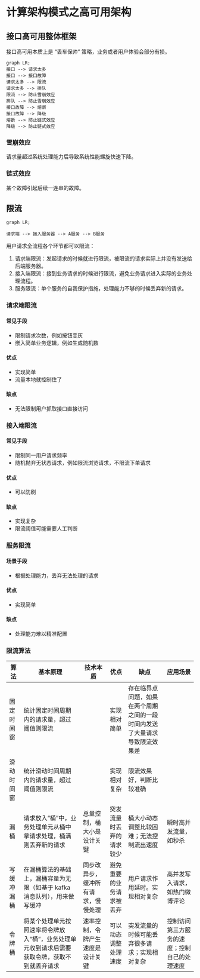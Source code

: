 # 计算架构模式之高可用架构



## 接口高可用整体框架

接口高可用本质上是 “丢车保帅” 策略，业务或者用户体验会部分有损。

```mermaid
graph LR;
接口 --> 请求太多
接口 --> 接口故障
请求太多 --> 限流
请求太多 --> 排队
限流 --> 防止雪崩效应
排队 --> 防止雪崩效应
接口故障 --> 熔断
接口故障 --> 降级
熔断 --> 防止链式效应
降级 --> 防止链式效应
```

### 雪崩效应

请求量超过系统处理能力后导致系统性能螺旋快速下降。

### 链式效应

某个故障引起后续一连串的故障。

## 限流

```mermaid
graph LR;

请求端 --> 接入服务器 --> A服务 --> B服务
```

用户请求全流程各个环节都可以限流：

1. 请求端限流：发起请求的时候就进行限流，被限流的请求实际上并没有发送给后端服务器。
2. 接入端限流：接到业务请求的时候进行限流，避免业务请求进入实际的业务处理流程。
3. 服务限流：单个服务的自我保护措施，处理能力不够的时候丢弃新的请求。

### 请求端限流

#### 常见手段

- 限制请求次数，例如按钮变灰
- 嵌入简单业务逻辑，例如生成随机数

#### 优点

- 实现简单
- 流量本地就控制住了

#### 缺点

- 无法限制用户抓取接口直接访问

### 接入端限流

#### 常见手段

- 限制同一用户请求频率
- 随机抛弃无状态请求，例如限流浏览请求，不限流下单请求

#### 优点

- 可以防刷

#### 缺点

- 实现复杂
- 限流阈值可能需要人工判断

### 服务限流

#### 场景手段

- 根据处理能力，丢弃无法处理的请求

#### 优点

- 实现简单

#### 缺点

- 处理能力难以精准配置

### 限流算法

| 算法       | 基本原理                                                     | 技术本质                           | 优点                     | 缺点                                                         | 应用场景                                     |
| ---------- | ------------------------------------------------------------ | ---------------------------------- | ------------------------ | ------------------------------------------------------------ | -------------------------------------------- |
| 固定时间窗 | 统计固定时间周期内的请求量，超过阈值则限流                   |                                    | 实现相对简单             | 存在临界点问题，如果在两个周期之间的一段时间内发送了大量请求导致限流效果差 |                                              |
| 滑动时间窗 | 统计滑动时间周期内的请求量，超过阈值则限流                   |                                    | 实现相对复杂             | 限流效果好，判断比较准确                                     |                                              |
| 漏桶       | 请求放入“桶”中，业务处理单元从桶中拿请求处理，桶满则丢弃新的请求 | 总量控制，桶大小是设计关键         | 突发流量时丢弃的请求较少 | 桶大小动态调整比较困难；无法控制流出速度                     | 瞬时高并发流量，如秒杀                       |
| 写缓冲漏桶 | 在漏桶算法的基础上，漏桶容量为无限（如基于 kafka 消息队列），用来做写缓冲 | 同步改异步，缓冲所有请求，慢慢处理 | 避免重要的业务请求被丢弃 | 用户请求作用延时。实现相对复杂                               | 高并发写入请求，如热门微博评论               |
| 令牌桶     | 将某个处理单元按照速率将令牌放入“桶”，业务处理单元收到请求后需要获取令牌，获取不到就丢弃请求 | 速率控制，令牌产生速度是设计关键   | 可以动态调整处理速度     | 突发流量的时候可能丢弃很多请求；实现相对复杂                 | 控制访问第三方服务的速度；控制自己的处理速度 |

